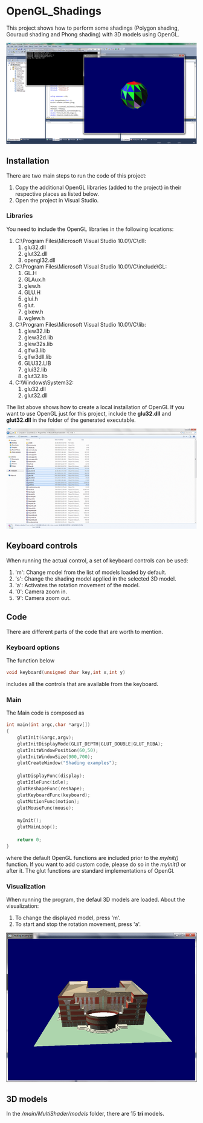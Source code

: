 # OpenGL_Shadings

This project shows how to perform some shadings (Polygon shading, Gouraud shading and Phong shading) with 3D models using OpenGL.

![demo](/images/demo01.gif?raw=true)

## Installation

There are two main steps to run the code of this project:
1. Copy the additional OpenGL libraries (added to the project) in their respective places as listed below.
2. Open the project in Visual Studio. 

### Libraries

You need to include the OpenGL libraries in the following locations:
1. C:\Program Files\Microsoft Visual Studio 10.0\VC\dll:
	1. glu32.dll
	2. glut32.dll
	3. opengl32.dll
2. C:\Program Files\Microsoft Visual Studio 10.0\VC\include\GL:
	1. GL.H
	2. GLAux.h
	3. glew.h
	4. GLU.H
	5. glui.h
	6. glut.
	7. glxew.h
	8. wglew.h
3. C:\Program Files\Microsoft Visual Studio 10.0\VC\lib:
	1. glew32.lib
	2. glew32d.lib
	3. glew32s.lib
	4. glfw3.lib
	5. glfw3dll.lib
	6. GLU32.LIB
	7. glui32.lib
	8. glut32.lib
4. C:\Windows\System32:
	1. glu32.dll
	2. glut32.dll

The list above shows how to create a local installation of OpenGl. If you want to use OpenGL just for this project, include the **glu32.dll** and **glut32.dll** in the folder of the generated executable.

![lib01](/images/lib/demo-lib.gif?raw=true)

## Keyboard controls

When running the actual control, a set of keyboard controls can be used:
1. 'm': Change model from the list of models loaded by default.
2. 's': Change the shading model applied in the selected 3D model.
3. 'a': Activates the rotation movement of the model.
4. '0': Camera zoom in.
5. '9': Camera zoom out.

## Code

There are different parts of the code that are worth to mention.

### Keyboard options

The function below
```c++
void keyboard(unsigned char key,int x,int y)
```
includes all the controls that are available from the keyboard.

### Main

The Main code is composed as
```c++
int main(int argc,char *argv[])
{
    glutInit(&argc,argv);
    glutInitDisplayMode(GLUT_DEPTH|GLUT_DOUBLE|GLUT_RGBA);
    glutInitWindowPosition(60,50);
    glutInitWindowSize(900,700);
    glutCreateWindow("Shading examples");

    glutDisplayFunc(display);
    glutIdleFunc(idle);
    glutReshapeFunc(reshape);
    glutKeyboardFunc(keyboard);
    glutMotionFunc(motion);
    glutMouseFunc(mouse);
    
    myInit();
    glutMainLoop();
        
    return 0;
}
```
where the default OpenGL functions are included prior to the *myInit()* function. If you want to add custom code, please do so in the *myInit()* or after it. The glut functions are standard implementations of OpenGl.

### Visualization

When running the program, the defaul 3D models are loaded. About the visualization:
1. To change the displayed model, press 'm'.
2. To start and stop the rotation movement, press 'a'.

![demo2](/images/demo02.gif?raw=true)

## 3D models

In the */main/MultiShader/models* folder, there are 15 **tri** models.